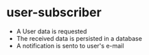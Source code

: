 # user-subscriber


- A User data is requested
- The received data is persisted in a database
- A notification is sento to user's e-mail


